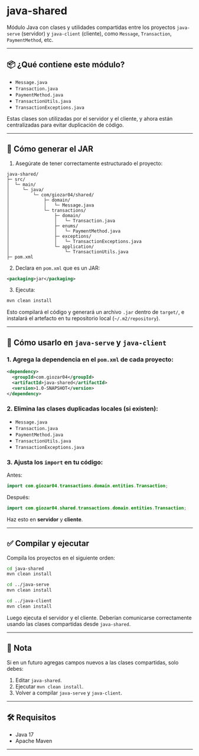 # java-shared

Módulo Java con clases y utilidades compartidas entre los proyectos `java-serve` (servidor) y `java-client` (cliente), como `Message`, `Transaction`, `PaymentMethod`, etc.

---

## 📦 ¿Qué contiene este módulo?

- `Message.java`
- `Transaction.java`
- `PaymentMethod.java`
- `TransactionUtils.java`
- `TransactionExceptions.java`

Estas clases son utilizadas por el servidor y el cliente, y ahora están centralizadas para evitar duplicación de código.

---

## 🚀 Cómo generar el JAR

1. Asegúrate de tener correctamente estructurado el proyecto:

```
java-shared/
├─ src/
│  └─ main/
│     └─ java/
│         └─ com/giozar04/shared/
│             ├─ domain/
│             │   └─ Message.java
│             └─ transactions/
│                 ├─ domain/
│                 │   └─ Transaction.java
│                 ├─ enums/
│                 │   └─ PaymentMethod.java
│                 ├─ exceptions/
│                 │   └─ TransactionExceptions.java
│                 └─ application/
│                     └─ TransactionUtils.java
├─ pom.xml
```

2. Declara en `pom.xml` que es un JAR:

```xml
<packaging>jar</packaging>
```

3. Ejecuta:

```bash
mvn clean install
```

Esto compilará el código y generará un archivo `.jar` dentro de `target/`, e instalará el artefacto en tu repositorio local (`~/.m2/repository`).

---

## 🔗 Cómo usarlo en `java-serve` y `java-client`

### 1. Agrega la dependencia en el `pom.xml` de cada proyecto:

```xml
<dependency>
  <groupId>com.giozar04</groupId>
  <artifactId>java-shared</artifactId>
  <version>1.0-SNAPSHOT</version>
</dependency>
```

### 2. Elimina las clases duplicadas locales (si existen):

- `Message.java`
- `Transaction.java`
- `PaymentMethod.java`
- `TransactionUtils.java`
- `TransactionExceptions.java`

### 3. Ajusta los `import` en tu código:

Antes:
```java
import com.giozar04.transactions.domain.entities.Transaction;
```

Después:
```java
import com.giozar04.shared.transactions.domain.entities.Transaction;
```

Haz esto en **servidor** y **cliente**.

---

## ✅ Compilar y ejecutar

Compila los proyectos en el siguiente orden:

```bash
cd java-shared
mvn clean install

cd ../java-serve
mvn clean install

cd ../java-client
mvn clean install
```

Luego ejecuta el servidor y el cliente. Deberían comunicarse correctamente usando las clases compartidas desde `java-shared`.

---

## 🧠 Nota

Si en un futuro agregas campos nuevos a las clases compartidas, solo debes:

1. Editar `java-shared`.
2. Ejecutar `mvn clean install`.
3. Volver a compilar `java-serve` y `java-client`.

---

## 🛠️ Requisitos

- Java 17
- Apache Maven

---


